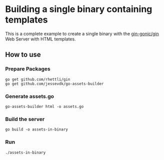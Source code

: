 # Building a single binary containing templates

This is a complete example to create a single binary with the
[gin-gonic/gin][gin] Web Server with HTML templates.

[gin]: https://github.com/rhettli/gin

## How to use

### Prepare Packages

```
go get github.com/rhettli/gin
go get github.com/jessevdk/go-assets-builder
```

### Generate assets.go

```
go-assets-builder html -o assets.go
```

### Build the server

```
go build -o assets-in-binary
```

### Run

```
./assets-in-binary
```
